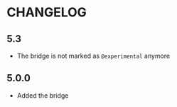 CHANGELOG
=========

5.3
---

 * The bridge is not marked as `@experimental` anymore

5.0.0
-----

 * Added the bridge
